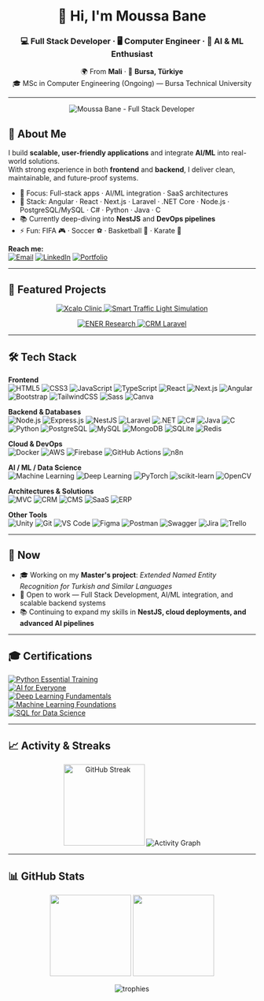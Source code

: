 <h1 align="center">👋 Hi, I'm Moussa Bane</h1>
<h3 align="center">💻 Full Stack Developer · 🖥️ Computer Engineer · 🤖 AI & ML Enthusiast</h3>

<p align="center">
  🌍 From <b>Mali</b> · 📍 <b>Bursa, Türkiye</b><br/>
  🎓 MSc in Computer Engineering (Ongoing) — Bursa Technical University
</p>

---

<p align="center">
  <img src="./banner.png" alt="Moussa Bane - Full Stack Developer" />
</p>

## 🚀 About Me

I build **scalable, user-friendly applications** and integrate **AI/ML** into real-world solutions.  
With strong experience in both **frontend** and **backend**, I deliver clean, maintainable, and future-proof systems.

- 🎯 Focus: Full-stack apps · AI/ML integration · SaaS architectures  
- 💼 Stack: Angular · React · Next.js · Laravel · .NET Core · Node.js · PostgreSQL/MySQL · C# · Python · Java · C  
- 📚 Currently deep-diving into **NestJS** and **DevOps pipelines**  
- ⚡ Fun: FIFA 🎮 · Soccer ⚽ · Basketball 🏀 · Karate 🥋  

**Reach me:**  
[![Email](https://img.shields.io/badge/Email-bane.moussa2001%40gmail.com-red?style=flat&logo=gmail)](mailto:banemoussa2001@gmail.com)
[![LinkedIn](https://img.shields.io/badge/LinkedIn-Connect-blue?style=flat&logo=linkedin)](https://www.linkedin.com/in/moussa-bane-19b5a91ba)
[![Portfolio](https://img.shields.io/badge/Portfolio-moussabane.com-black?style=flat&logo=google-chrome)](https://moussabane.com)

---

## 🌟 Featured Projects

<p align="center">
  <a href="https://github.com/MoussaBane/Xcalp-Clinic">
    <img src="https://github-readme-stats.vercel.app/api/pin/?username=MoussaBane&repo=Xcalp-Clinic&theme=radical" alt="Xcalp Clinic" />
  </a>
  <a href="https://github.com/MoussaBane/Smart-Traffic-Light-Simulation">
    <img src="https://github-readme-stats.vercel.app/api/pin/?username=MoussaBane&repo=Smart-Traffic-Light-Simulation&theme=radical" alt="Smart Traffic Light Simulation" />
  </a>
</p>

<p align="center">
  <a href="https://github.com/MoussaBane/ENER-Research">
    <img src="https://github-readme-stats.vercel.app/api/pin/?username=MoussaBane&repo=ENER-Research&theme=radical" alt="ENER Research" />
  </a>
  <a href="https://github.com/MoussaBane/CRM-Laravel">
    <img src="https://github-readme-stats.vercel.app/api/pin/?username=MoussaBane&repo=CRM-Laravel&theme=radical" alt="CRM Laravel" />
  </a>
</p>

---

## 🛠️ Tech Stack

**Frontend**  
![HTML5](https://img.shields.io/badge/HTML5-E34F26?style=flat&logo=html5&logoColor=white)
![CSS3](https://img.shields.io/badge/CSS3-1572B6?style=flat&logo=css3&logoColor=white)
![JavaScript](https://img.shields.io/badge/JavaScript-F7DF1E?style=flat&logo=javascript&logoColor=black)
![TypeScript](https://img.shields.io/badge/TypeScript-3178C6?style=flat&logo=typescript&logoColor=white)
![React](https://img.shields.io/badge/React-20232A?style=flat&logo=react&logoColor=61DAFB)
![Next.js](https://img.shields.io/badge/Next.js-000000?style=flat&logo=next.js&logoColor=white)
![Angular](https://img.shields.io/badge/Angular-DD0031?style=flat&logo=angular&logoColor=white)
![Bootstrap](https://img.shields.io/badge/Bootstrap-563D7C?style=flat&logo=bootstrap&logoColor=white)
![TailwindCSS](https://img.shields.io/badge/Tailwind_CSS-38B2AC?style=flat&logo=tailwind-css&logoColor=white)
![Sass](https://img.shields.io/badge/Sass-CC6699?style=flat&logo=sass&logoColor=white)
![Canva](https://img.shields.io/badge/Canva-00C4CC?style=flat&logo=canva&logoColor=white)

**Backend & Databases**  
![Node.js](https://img.shields.io/badge/Node.js-339933?style=flat&logo=node.js&logoColor=white)
![Express.js](https://img.shields.io/badge/Express.js-000000?style=flat&logo=express&logoColor=white)
![NestJS](https://img.shields.io/badge/NestJS-E0234E?style=flat&logo=nestjs&logoColor=white)
![Laravel](https://img.shields.io/badge/Laravel-FF2D20?style=flat&logo=laravel&logoColor=white)
![.NET](https://img.shields.io/badge/.NET_Core-512BD4?style=flat&logo=dotnet&logoColor=white)
![C#](https://img.shields.io/badge/C%23-239120?style=flat&logo=c-sharp&logoColor=white)
![Java](https://img.shields.io/badge/Java-007396?style=flat&logo=java&logoColor=white)
![C](https://img.shields.io/badge/C-00599C?style=flat&logo=c&logoColor=white)
![Python](https://img.shields.io/badge/Python-3776AB?style=flat&logo=python&logoColor=white)
![PostgreSQL](https://img.shields.io/badge/PostgreSQL-316192?style=flat&logo=postgresql&logoColor=white)
![MySQL](https://img.shields.io/badge/MySQL-005C84?style=flat&logo=mysql&logoColor=white)
![MongoDB](https://img.shields.io/badge/MongoDB-47A248?style=flat&logo=mongodb&logoColor=white)
![SQLite](https://img.shields.io/badge/SQLite-003B57?style=flat&logo=sqlite&logoColor=white)
![Redis](https://img.shields.io/badge/Redis-DC382D?style=flat&logo=redis&logoColor=white)

**Cloud & DevOps**  
![Docker](https://img.shields.io/badge/Docker-2496ED?style=flat&logo=docker&logoColor=white)
![AWS](https://img.shields.io/badge/AWS-232F3E?style=flat&logo=amazon-aws&logoColor=white)
![Firebase](https://img.shields.io/badge/Firebase-FFCA28?style=flat&logo=firebase&logoColor=black)
![GitHub Actions](https://img.shields.io/badge/GitHub_Actions-2088FF?style=flat&logo=github-actions&logoColor=white)
![n8n](https://img.shields.io/badge/n8n-EA4B8B?style=flat&logo=n8n&logoColor=white)

**AI / ML / Data Science**  
![Machine Learning](https://img.shields.io/badge/Machine%20Learning-102230?style=flat&logo=python&logoColor=white)
![Deep Learning](https://img.shields.io/badge/Deep%20Learning-EE4C2C?style=flat&logo=pytorch&logoColor=white)
![PyTorch](https://img.shields.io/badge/PyTorch-EE4C2C?style=flat&logo=pytorch&logoColor=white)
![scikit-learn](https://img.shields.io/badge/scikit--learn-F7931E?style=flat&logo=scikit-learn&logoColor=white)
![OpenCV](https://img.shields.io/badge/OpenCV-5C3EE8?style=flat&logo=opencv&logoColor=white)

**Architectures & Solutions**  
![MVC](https://img.shields.io/badge/MVC-000000?style=flat&logo=archlinux&logoColor=white)
![CRM](https://img.shields.io/badge/CRM-FF6F00?style=flat&logo=oracle&logoColor=white)
![CMS](https://img.shields.io/badge/CMS-21759B?style=flat&logo=wordpress&logoColor=white)
![SaaS](https://img.shields.io/badge/SaaS-00ADEF?style=flat&logo=cloudflare&logoColor=white)
![ERP](https://img.shields.io/badge/ERP-4A90E2?style=flat&logo=sap&logoColor=white)

**Other Tools**  
![Unity](https://img.shields.io/badge/Unity-000000?style=flat&logo=unity&logoColor=white)
![Git](https://img.shields.io/badge/Git-F05032?style=flat&logo=git&logoColor=white)
![VS Code](https://img.shields.io/badge/VS_Code-007ACC?style=flat&logo=visual-studio-code&logoColor=white)
![Figma](https://img.shields.io/badge/Figma-F24E1E?style=flat&logo=figma&logoColor=white)
![Postman](https://img.shields.io/badge/Postman-FF6C37?style=flat&logo=postman&logoColor=white)
![Swagger](https://img.shields.io/badge/Swagger-85EA2D?style=flat&logo=swagger&logoColor=black)
![Jira](https://img.shields.io/badge/Jira-0052CC?style=flat&logo=jira&logoColor=white)
![Trello](https://img.shields.io/badge/Trello-0052CC?style=flat&logo=trello&logoColor=white)

---

## 📌 Now

- 🎓 Working on my **Master's project**: *Extended Named Entity Recognition for Turkish and Similar Languages*  
- 💼 Open to work — Full Stack Development, AI/ML integration, and scalable backend systems  
- 📚 Continuing to expand my skills in **NestJS, cloud deployments, and advanced AI pipelines**

---

## 🎓 Certifications

[![Python Essential Training](https://img.shields.io/badge/Python%20Essential%20Training-3776AB?style=flat&logo=python&logoColor=white)](https://www.linkedin.com/learning/certificates/5acc327daeda965634ef7bb84be7eb1642daeaf78e94a8d1ac2e666004345f2a)  
[![AI for Everyone](https://img.shields.io/badge/AI%20for%20Everyone-FF6F00?style=flat&logo=google-cloud&logoColor=white)](https://www.linkedin.com/learning/certificates/a9c786a4f1fb514233cb975cd7593b24e856a38e6e53cf518717b219aa6f99fa)  
[![Deep Learning Fundamentals](https://img.shields.io/badge/Deep%20Learning%20Fundamentals-EE4C2C?style=flat&logo=pytorch&logoColor=white)](https://www.linkedin.com/learning/certificates/aea729c57d8179f69fa6236b2f4069bd78f61c46ca149732992499f29ff6d8c6)  
[![Machine Learning Foundations](https://img.shields.io/badge/Machine%20Learning%20Foundations-102230?style=flat&logo=python&logoColor=white)](https://www.linkedin.com/learning/certificates/a05c991fb4ebeb81b3b9f395c6fafbddbe99be00b6fbf887591fde1dccb71fb3)  
[![SQL for Data Science](https://img.shields.io/badge/SQL%20for%20Data%20Science-4479A1?style=flat&logo=mysql&logoColor=white)](https://www.linkedin.com/learning/certificates/1b0b448e4fc3edd8eeb9c37f998be157719c708357c8a58949614c9a229aaaa8)

---

## 📈 Activity & Streaks

<p align="center">
  <img src="https://streak-stats.demolab.com?user=MoussaBane&theme=radical&hide_border=true" height="165" alt="GitHub Streak"/>
  <img src="https://github-readme-activity-graph.vercel.app/graph?username=MoussaBane&theme=redical&hide_border=true" alt="Activity Graph"/>
</p>

---

## 📊 GitHub Stats

<p align="center">
  <img src="https://github-readme-stats.vercel.app/api?username=MoussaBane&show_icons=true&theme=radical" height="165" />
  <img src="https://github-readme-stats.vercel.app/api/top-langs/?username=MoussaBane&layout=compact&theme=radical" height="165" />
</p>

<p align="center">
  <img src="https://github-profile-trophy.vercel.app/?username=MoussaBane&theme=dracula&no-frame=true&margin-w=10" alt="trophies"/>
</p>

